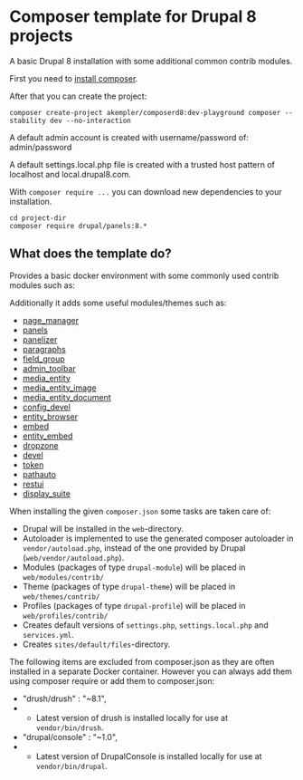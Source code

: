 # Composer template for Drupal 8 projects

A basic Drupal 8 installation with some additional common contrib modules.

First you need to [install composer](https://getcomposer.org/doc/00-intro.md#installation-linux-unix-osx).

After that you can create the project:

```
composer create-project akempler/composerd8:dev-playground composer --stability dev --no-interaction
```

A default admin account is created with username/password of:  
admin/password

A default settings.local.php file is created with a trusted host pattern of localhost and local.drupal8.com.

With `composer require ...` you can download new dependencies to your
installation.

```
cd project-dir
composer require drupal/panels:8.*
```

## What does the template do?

Provides a basic docker environment with some commonly used contrib modules such as:

Additionally it adds some useful modules/themes such as:
* [page_manager](https://www.drupal.org/project/page_manager)
* [panels](https://www.drupal.org/project/panels)
* [panelizer](https://www.drupal.org/project/panelizer)
* [paragraphs](https://www.drupal.org/project/paragraphs)
* [field_group](https://www.drupal.org/project/field_group)
* [admin_toolbar](https://www.drupal.org/project/admin_toolbar)
* [media_entity](https://www.drupal.org/project/media_entity)
* [media_entity_image](https://www.drupal.org/project/media_entity_image)
* [media_entity_document](https://www.drupal.org/project/media_entity_document)
* [config_devel](https://www.drupal.org/project/config_devel)
* [entity_browser](https://www.drupal.org/project/entity_browser)
* [embed](https://www.drupal.org/project/embed)
* [entity_embed](https://www.drupal.org/project/entity_embed)
* [dropzone](https://www.drupal.org/project/dropzone)
* [devel](https://www.drupal.org/project/devel)
* [token](https://www.drupal.org/project/token)
* [pathauto](https://www.drupal.org/project/pathauto)
* [restui](https://www.drupal.org/project/restui)
* [display_suite](https://www.drupal.org/project/ds)

When installing the given `composer.json` some tasks are taken care of:

* Drupal will be installed in the `web`-directory.
* Autoloader is implemented to use the generated composer autoloader in `vendor/autoload.php`,
  instead of the one provided by Drupal (`web/vendor/autoload.php`).
* Modules (packages of type `drupal-module`) will be placed in `web/modules/contrib/`
* Theme (packages of type `drupal-theme`) will be placed in `web/themes/contrib/`
* Profiles (packages of type `drupal-profile`) will be placed in `web/profiles/contrib/`
* Creates default versions of `settings.php`, `settings.local.php` and `services.yml`.
* Creates `sites/default/files`-directory.

The following items are excluded from composer.json as they are often installed in a separate Docker container. 
However you can always add them using composer require or add them to composer.json:
* "drush/drush" : "~8.1",
* * Latest version of drush is installed locally for use at `vendor/bin/drush`.
* "drupal/console" : "~1.0",
* * Latest version of DrupalConsole is installed locally for use at `vendor/bin/drupal`.
